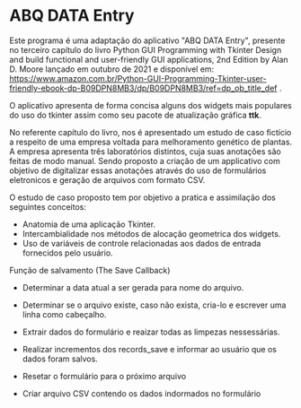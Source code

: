 <h1>ABQ DATA Entry</h1>

Este programa é uma adaptação do aplicativo "ABQ DATA Entry", presente no terceiro capítulo do livro Python GUI Programming with Tkinter Design and build functional and user-friendly GUI applications, 2nd Edition by Alan D. Moore lançado em outubro de 2021 e disponível em: https://www.amazon.com.br/Python-GUI-Programming-Tkinter-user-friendly-ebook-dp-B09DPN8MB3/dp/B09DPN8MB3/ref=dp_ob_title_def .

O aplicativo apresenta de forma concisa alguns dos widgets mais populares do uso do tkinter assim como seu
pacote de atualização gráfica **ttk**.

No referente capítulo do livro, nos é apresentado um estudo de caso fictício a respeito de uma empresa voltada para melhoramento genético de plantas. A empresa apresenta três laboratórios distintos, cuja suas 
anotações são feitas de modo manual. Sendo proposto a criação de um applicativo com objetivo de digitalizar
essas anotações através do uso de formulários eletronicos e geração de arquivos com formato CSV.

O estudo de caso proposto tem por objetivo a pratica e assimilação dos seguintes conceitos:

* Anatomia de uma aplicação Tkinter.
* Intercambialidade nos métodos de alocação geometrica dos widgets.
* Uso de variáveis de controle relacionadas aos dados de entrada fornecidos pelo usuário.

 
Função de salvamento (The Save Callback)

* Determinar  a data atual a ser gerada para nome do arquivo.

* Determinar se o arquivo existe, caso não exista, cria-lo e escrever uma linha como cabeçalho.

* Extrair dados do formulário e reaizar todas as limpezas nessessárias.

* Realizar incrementos dos records_save e informar ao usuário que os dados foram salvos.

* Resetar o formulário para o próximo arquivo

* Criar arquivo CSV contendo os dados indormados no formulário
